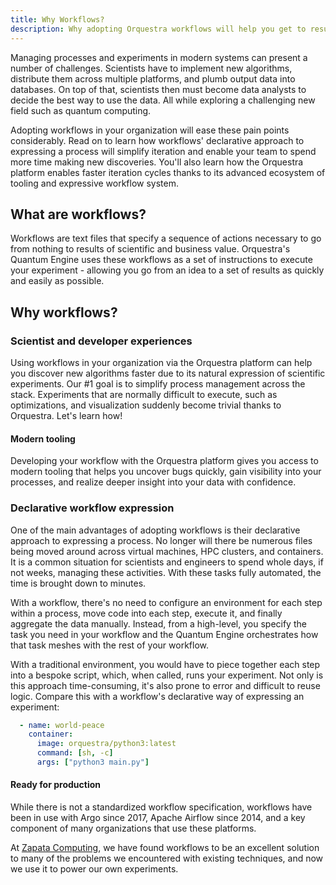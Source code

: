 ```yaml
---
title: Why Workflows?
description: Why adopting Orquestra workflows will help you get to results faster
---
```


Managing processes and experiments in modern systems can present a number of challenges. Scientists have to implement new algorithms, distribute them across multiple platforms, and plumb output data into databases. On top of that, scientists then must become data analysts to decide the best way to use the data. All while exploring a challenging new field such as quantum computing.

Adopting workflows in your organization will ease these pain points considerably. Read on to learn how workflows' declarative approach to expressing a process will simplify iteration and enable your team to spend more time making new discoveries. You'll also learn how the Orquestra platform enables faster iteration cycles thanks to its advanced ecosystem of tooling and expressive workflow system.

## What are workflows?

Workflows are text files that specify a sequence of actions necessary to go from nothing to results of scientific and business value. Orquestra's Quantum Engine uses these workflows as a set of instructions to execute your experiment - allowing you go from an idea to a set of results as quickly and easily as possible.

## Why workflows?

### Scientist and developer experiences

Using workflows in your organization via the Orquestra platform can help you discover new algorithms faster due to its natural expression of scientific experiments. Our #1 goal is to simplify process management across the stack. Experiments that are normally difficult to execute, such as optimizations, and visualization suddenly become trivial thanks to Orquestra. Let's learn how!

#### Modern tooling

Developing your workflow with the Orquestra platform gives you access to modern tooling that helps you uncover bugs quickly, gain visibility into your processes, and realize deeper insight into your data with confidence.

### Declarative workflow expression

One of the main advantages of adopting workflows is their declarative approach to expressing a process. No longer will there be numerous files being moved around across virtual machines, HPC clusters, and containers. It is a common situation for scientists and engineers to spend whole days, if not weeks, managing these activities. With these tasks fully automated, the time is brought down to minutes.

With a workflow, there's no need to configure an environment for each step within a process, move code into each step, execute it, and finally aggregate the data manually. Instead, from a high-level, you specify the task you need in your workflow and the Quantum Engine orchestrates how that task meshes with the rest of your workflow.

With a traditional environment, you would have to piece together each step into a bespoke script, which, when called, runs your experiment. Not only is this approach time-consuming, it's also prone to error and difficult to reuse logic. Compare this with a workflow's declarative way of expressing an experiment:

```yaml
  - name: world-peace
    container:
      image: orquestra/python3:latest
      command: [sh, -c]
      args: ["python3 main.py"]
```

#### Ready for production

While there is not a standardized workflow specification, workflows have been in use with Argo since 2017, Apache Airflow since 2014, and a key component of many organizations that use these platforms.

At [Zapata Computing](https://www.zapatacomputing.com/), we have found workflows to be an excellent solution to many of the problems we encountered with existing techniques, and now we use it to power our own experiments.
